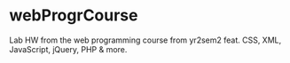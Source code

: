 # webProgrCourse
Lab HW from the web programming course from yr2sem2 feat. CSS, XML, JavaScript, jQuery, PHP & more.
